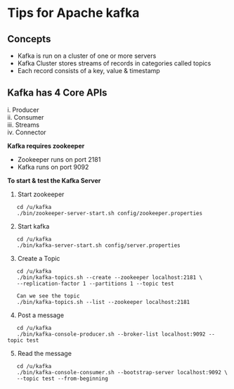# Tips for Apache kafka

## Concepts
* Kafka is run on a cluster of one or more servers
* Kafka Cluster stores streams of records in categories called topics
* Each record consists of a key, value & timestamp

## Kafka has 4 Core APIs

i.    Producer  
ii.   Consumer  
iii.  Streams  
iv.   Connector  

**Kafka requires zookeeper**
* Zookeeper runs on port 2181 
* Kafka runs on port 9092 

**To start & test the Kafka Server** 
1. Start zookeeper
```
   cd /u/kafka 
   ./bin/zookeeper-server-start.sh config/zookeeper.properties 
```

2. Start kafka
```
   cd /u/kafka 
   ./bin/kafka-server-start.sh config/server.properties 
```

3. Create a Topic
```
   cd /u/kafka 
   ./bin/kafka-topics.sh --create --zookeeper localhost:2181 \ 
   --replication-factor 1 --partitions 1 --topic test 

   Can we see the topic 
   ./bin/kafka-topics.sh --list --zookeeper localhost:2181 
```

4. Post a message
```
   cd /u/kafka
   ./bin/kafka-console-producer.sh --broker-list localhost:9092 --topic test
```
   
5. Read the message
```
   cd /u/kafka
   ./bin/kafka-console-consumer.sh --bootstrap-server localhost:9092 \
   --topic test --from-beginning
```

